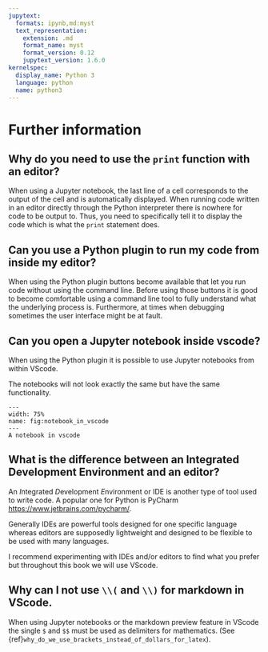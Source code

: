 ```yaml
---
jupytext:
  formats: ipynb,md:myst
  text_representation:
    extension: .md
    format_name: myst
    format_version: 0.12
    jupytext_version: 1.6.0
kernelspec:
  display_name: Python 3
  language: python
  name: python3
---
```


# Further information

## Why do you need to use the `print` function with an editor?

When using a Jupyter notebook, the last line of a cell corresponds to the
output of the cell and is automatically displayed.
When running code written in an editor directly through the Python interpreter
there is nowhere for code to be output to. Thus, you need to specifically tell it
to display the code which is what the `print` statement does.

## Can you use a Python plugin to run my code from inside my editor?

When using the Python plugin buttons become available that let you run code
without using the command line. Before using those buttons it is good to become comfortable using a
command line tool to fully understand what the underlying process is. Furthermore,
at times when debugging sometimes the user interface might be at fault.

## Can you open a Jupyter notebook inside vscode?

When using the Python plugin it is possible to use Jupyter notebooks
from within VScode.

The notebooks will not look exactly the same but have the same functionality.

```{figure} ./img/notebook_in_vscode/main.png
---
width: 75%
name: fig:notebook_in_vscode
---
A notebook in vscode
```

## What is the difference between an Integrated Development Environment and an editor?

An *I*ntegrated *D*evelopment *E*nvironment or IDE is another type of tool used
to write code. A popular one for Python is PyCharm
<https://www.jetbrains.com/pycharm/>.

Generally IDEs are powerful tools designed for one specific language whereas
editors are supposedly lightweight and designed to be flexible to be used with
many languages.

I recommend experimenting with IDEs and/or editors to find what you prefer but
throughout this book we will use VScode.

## Why can I not use `\\(` and `\\)` for markdown in VScode.

When using Jupyter notebooks or the markdown preview feature in VScode the
single `$` and `$$` must be used as delimiters for mathematics. (See
{ref}`why_do_we_use_brackets_instead_of_dollars_for_latex`).
